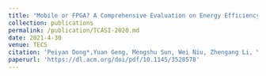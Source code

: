 ```yaml
---
title: "Mobile or FPGA? A Comprehensive Evaluation on Energy Efficiency and a Unified Optimization Framework"
collection: publications
permalink: /publication/TCASI-2020.md
date: 2021-4-30
venue: TECS
citation: 'Peiyan Dong*,Yuan Geng, Mengshu Sun, Wei Niu, Zhengang Li, Yuxuan Cai, Yanyu Li'
paperurl: 'https://dl.acm.org/doi/pdf/10.1145/3528578'
---
```

